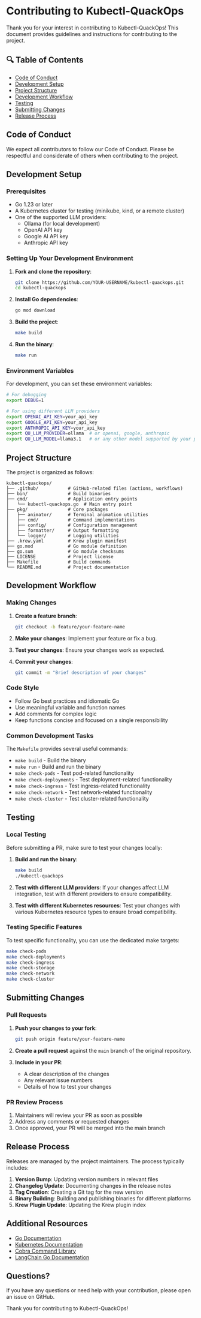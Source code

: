 # Contributing to Kubectl-QuackOps

Thank you for your interest in contributing to Kubectl-QuackOps! This document provides guidelines and instructions for contributing to the project.

## 🔍 Table of Contents

- [Code of Conduct](#code-of-conduct)
- [Development Setup](#development-setup)
- [Project Structure](#project-structure)
- [Development Workflow](#development-workflow)
- [Testing](#testing)
- [Submitting Changes](#submitting-changes)
- [Release Process](#release-process)

## Code of Conduct

We expect all contributors to follow our Code of Conduct. Please be respectful and considerate of others when contributing to the project.

## Development Setup

### Prerequisites

- Go 1.23 or later
- A Kubernetes cluster for testing (minikube, kind, or a remote cluster)
- One of the supported LLM providers:
  - Ollama (for local development)
  - OpenAI API key
  - Google AI API key
  - Anthropic API key

### Setting Up Your Development Environment

1. **Fork and clone the repository**:
   ```bash
   git clone https://github.com/YOUR-USERNAME/kubectl-quackops.git
   cd kubectl-quackops
   ```

2. **Install Go dependencies**:
   ```bash
   go mod download
   ```

3. **Build the project**:
   ```bash
   make build
   ```

4. **Run the binary**:
   ```bash
   make run
   ```

### Environment Variables

For development, you can set these environment variables:

```bash
# For debugging
export DEBUG=1

# For using different LLM providers
export OPENAI_API_KEY=your_api_key
export GOOGLE_API_KEY=your_api_key
export ANTHROPIC_API_KEY=your_api_key
export QU_LLM_PROVIDER=ollama  # or openai, google, anthropic
export QU_LLM_MODEL=llama3.1   # or any other model supported by your provider
```

## Project Structure

The project is organized as follows:

```
kubectl-quackops/
├── .github/           # GitHub-related files (actions, workflows)
├── bin/               # Build binaries
├── cmd/               # Application entry points
│   └── kubectl-quackops.go  # Main entry point
├── pkg/               # Core packages
│   ├── animator/      # Terminal animation utilities
│   ├── cmd/           # Command implementations
│   ├── config/        # Configuration management
│   ├── formatter/     # Output formatting
│   └── logger/        # Logging utilities
├── .krew.yaml         # Krew plugin manifest
├── go.mod             # Go module definition
├── go.sum             # Go module checksums
├── LICENSE            # Project license
├── Makefile           # Build commands
└── README.md          # Project documentation
```

## Development Workflow

### Making Changes

1. **Create a feature branch**:
   ```bash
   git checkout -b feature/your-feature-name
   ```

2. **Make your changes**: Implement your feature or fix a bug.

3. **Test your changes**: Ensure your changes work as expected.

4. **Commit your changes**:
   ```bash
   git commit -m "Brief description of your changes"
   ```

### Code Style

- Follow Go best practices and idiomatic Go
- Use meaningful variable and function names
- Add comments for complex logic
- Keep functions concise and focused on a single responsibility

### Common Development Tasks

The `Makefile` provides several useful commands:

- `make build` - Build the binary
- `make run` - Build and run the binary
- `make check-pods` - Test pod-related functionality
- `make check-deployments` - Test deployment-related functionality
- `make check-ingress` - Test ingress-related functionality
- `make check-network` - Test network-related functionality
- `make check-cluster` - Test cluster-related functionality

## Testing

### Local Testing

Before submitting a PR, make sure to test your changes locally:

1. **Build and run the binary**:
   ```bash
   make build
   ./kubectl-quackops
   ```

2. **Test with different LLM providers**: If your changes affect LLM integration, test with different providers to ensure compatibility.

3. **Test with different Kubernetes resources**: Test your changes with various Kubernetes resource types to ensure broad compatibility.

### Testing Specific Features

To test specific functionality, you can use the dedicated make targets:

```bash
make check-pods
make check-deployments
make check-ingress
make check-storage
make check-network
make check-cluster
```

## Submitting Changes

### Pull Requests

1. **Push your changes to your fork**:
   ```bash
   git push origin feature/your-feature-name
   ```

2. **Create a pull request** against the `main` branch of the original repository.

3. **Include in your PR**:
   - A clear description of the changes
   - Any relevant issue numbers
   - Details of how to test your changes

### PR Review Process

1. Maintainers will review your PR as soon as possible
2. Address any comments or requested changes
3. Once approved, your PR will be merged into the main branch

## Release Process

Releases are managed by the project maintainers. The process typically includes:

1. **Version Bump**: Updating version numbers in relevant files
2. **Changelog Update**: Documenting changes in the release notes
3. **Tag Creation**: Creating a Git tag for the new version
4. **Binary Building**: Building and publishing binaries for different platforms
5. **Krew Plugin Update**: Updating the Krew plugin index

## Additional Resources

- [Go Documentation](https://golang.org/doc/)
- [Kubernetes Documentation](https://kubernetes.io/docs/home/)
- [Cobra Command Library](https://github.com/spf13/cobra)
- [LangChain Go Documentation](https://github.com/tmc/langchaingo)

## Questions?

If you have any questions or need help with your contribution, please open an issue on GitHub.

Thank you for contributing to Kubectl-QuackOps!
